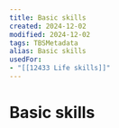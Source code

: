 ```yaml
---
title: Basic skills
created: 2024-12-02
modified: 2024-12-02
tags: TBSMetadata
alias: Basic skills
usedFor:
- "[[12433 Life skills]]"
---
```

# Basic skills
